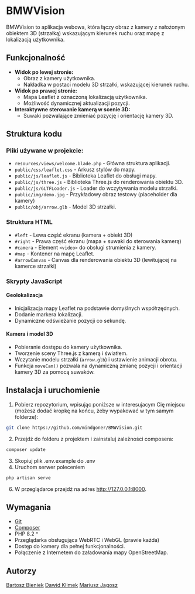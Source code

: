 # BMWVision

BMWVision to aplikacja webowa, która łączy obraz z kamery z nałożonym obiektem 3D (strzałką) wskazującym kierunek ruchu oraz mapę z lokalizacją użytkownika.

## Funkcjonalność
- **Widok po lewej stronie:**
  - Obraz z kamery użytkownika.
  - Nakładka w postaci modelu 3D strzałki, wskazującej kierunek ruchu.
- **Widok po prawej stronie:**
  - Mapa Leaflet z oznaczoną lokalizacją użytkownika.
  - Możliwość dynamicznej aktualizacji pozycji.
- **Interaktywne sterowanie kamerą w scenie 3D:**
  - Suwaki pozwalające zmieniać pozycję i orientację kamery 3D.

## Struktura kodu

### Pliki używane w projekcie:
- `resources/views/welcome.blade.php` - Główna struktura aplikacji.
- `public/css/leaflet.css` - Arkusz stylów do mapy.
- `public/js/leaflet.js` - Biblioteka Leaflet do obsługi mapy.
- `public/js/three.js` - Biblioteka Three.js do renderowania obiektu 3D.
- `public/js/GLTFLoader.js` - Loader do wczytywania modelu strzałki.
- `public/img/demo.jpg` - Przykładowy obraz testowy (placeholder dla kamery)
- `public/obj/arrow.glb` - Model 3D strzałki.

### Struktura HTML
- `#left` - Lewa część ekranu (kamera + obiekt 3D)
- `#right` - Prawa część ekranu (mapa + suwaki do sterowania kamerą)
- `#camera` - Element `<video>` do obsługi strumienia z kamery.
- `#map` - Kontener na mapę Leaflet.
- `#arrowCanvas` - Canvas dla renderowania obiektu 3D (lewitującej na kamerce strzałki)

### Skrypty JavaScript
#### **Geolokalizacja**
- Inicjalizacja mapy Leaflet na podstawie domyślnych współrzędnych.
- Dodanie markera lokalizacji.
- Dynamiczne odświeżanie pozycji co sekundę.

#### **Kamera i model 3D**
- Pobieranie dostępu do kamery użytkownika.
- Tworzenie sceny Three.js z kamerą i światłem.
- Wczytanie modelu strzałki (`arrow.glb`) i ustawienie animacji obrotu.
- Funkcja `moveCam()` pozwala na dynamiczną zmianę pozycji i orientacji kamery 3D za pomocą suwaków.

## Instalacja i uruchomienie
1. Pobierz repozytorium, wpisując poniższe w interesujacym Cię miejscu (możesz dodać kropkę na końcu, żeby wypakować w tym samym folderze):
```bash
git clone https://github.com/mindgoner/BMWVision.git
```
2. Przejdź do folderu z projektem i zainstaluj zależności composera:
```bash
composer update
```
3. Skopiuj plik .env.example do .env
4. Uruchom serwer poleceniem
```bash
php artisan serve
```
6. W przeglądarce przejdź na adres http://127.0.0.1:8000.


## Wymagania
- [Git](https://git-scm.com/downloads)
- [Composer](https://getcomposer.org/)
- PHP 8.2 ^
- Przeglądarka obsługująca WebRTC i WebGL (prawie każda)
- Dostęp do kamery dla pełnej funkcjonalności.
- Połączenie z Internetem do załadowania mapy OpenStreetMap.

## Autorzy
[Bartosz Bieniek](https://github.com/mindgoner)
[Dawid Klimek](https://github.com/skruty)
[Mariusz Jagosz](https://github.com/mariuszjagosz)

